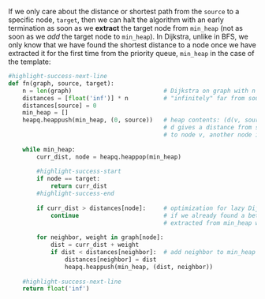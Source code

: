 If we only care about the distance or shortest path from the `source` to a specific node, `target`, then we can halt the algorithm with an early termination as soon as we **extract** the target node from `min_heap` (not as soon as we *add* the target node to `min_heap`). In Dijkstra, unlike in BFS, we only know that we have found the shortest distance to a node once we have extracted it for the first time from the priority queue, `min_heap` in the case of the template:

```python
#highlight-success-next-line
def fn(graph, source, target):
    n = len(graph)                          # Dijkstra on graph with n nodes
    distances = [float('inf')] * n          # "infinitely" far from source (unvisited nodes)
    distances[source] = 0
    min_heap = []
    heapq.heappush(min_heap, (0, source))   # heap contents: (d(v, source), v), where
                                            # d gives a distance from source node
                                            # to node v, another node in graph
    
    while min_heap:
        curr_dist, node = heapq.heappop(min_heap)
        
        #highlight-success-start
        if node == target:
            return curr_dist
        #highlight-success-end
        
        if curr_dist > distances[node]:     # optimization for lazy Dijkstra: ignore current path
            continue                        # if we already found a better one (i.e., node was previously
                                            # extracted from min_heap with a smaller distance)
    
        for neighbor, weight in graph[node]:
            dist = curr_dist + weight
            if dist < distances[neighbor]:  # add neighbor to min_heap if it creates a shorter path
                distances[neighbor] = dist
                heapq.heappush(min_heap, (dist, neighbor))
    
    #highlight-success-next-line
    return float('inf')
```